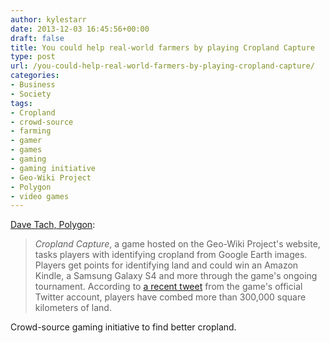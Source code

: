```yaml
---
author: kylestarr
date: 2013-12-03 16:45:56+00:00
draft: false
title: You could help real-world farmers by playing Cropland Capture
type: post
url: /you-could-help-real-world-farmers-by-playing-cropland-capture/
categories:
- Business
- Society
tags:
- Cropland
- crowd-source
- farming
- gamer
- games
- gaming
- gaming initiative
- Geo-Wiki Project
- Polygon
- video games
---
```


[Dave Tach, Polygon](http://www.polygon.com/2013/12/2/5167386/cropland-capture-help-farmers-geo-wiki):

> _Cropland Capture_, a game hosted on the Geo-Wiki Project's website, tasks players with identifying cropland from Google Earth images. Players get points for identifying land and could win an Amazon Kindle, a Samsung Galaxy S4 and more through the game's ongoing tournament. According to [a recent tweet](https://twitter.com/CropCapture/status/407487594222862336) from the game's official Twitter account, players have combed more than 300,000 square kilometers of land.

Crowd-source gaming initiative to find better cropland.
